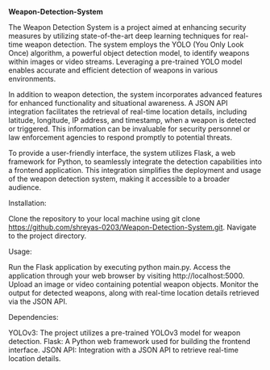 **Weapon-Detection-System**


The Weapon Detection System is a project aimed at enhancing security measures by utilizing state-of-the-art deep learning techniques for real-time weapon detection. The system employs the YOLO (You Only Look Once) algorithm, a powerful object detection model, to identify weapons within images or video streams. Leveraging a pre-trained YOLO model enables accurate and efficient detection of weapons in various environments.

In addition to weapon detection, the system incorporates advanced features for enhanced functionality and situational awareness. A JSON API integration facilitates the retrieval of real-time location details, including latitude, longitude, IP address, and timestamp, when a weapon is detected or triggered. This information can be invaluable for security personnel or law enforcement agencies to respond promptly to potential threats.

To provide a user-friendly interface, the system utilizes Flask, a web framework for Python, to seamlessly integrate the detection capabilities into a frontend application. This integration simplifies the deployment and usage of the weapon detection system, making it accessible to a broader audience.


Installation:

Clone the repository to your local machine using git clone https://github.com/shreyas-0203/Weapon-Detection-System.git.
Navigate to the project directory.

Usage:

Run the Flask application by executing python main.py.
Access the application through your web browser by visiting http://localhost:5000.
Upload an image or video containing potential weapon objects.
Monitor the output for detected weapons, along with real-time location details retrieved via the JSON API.

Dependencies:

YOLOv3: The project utilizes a pre-trained YOLOv3 model for weapon detection.
Flask: A Python web framework used for building the frontend interface.
JSON API: Integration with a JSON API to retrieve real-time location details.
